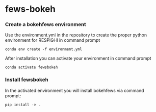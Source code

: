 # fews-bokeh

### Create a bokehfews environment
Use the environment.yml in the repository to create the proper python environment for RESPIGHI in command prompt

```
conda env create -f environment.yml
```

After installation you can activate your environment in command prompt

```
conda activate fewsbokeh
```

### Install fewsbokeh
In the activated environment you will install bokehfews via command prompt:

```
pip install -e .
```
